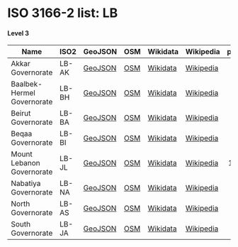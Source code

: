 # ISO 3166-2 list: LB


#### Level 3
Name | ISO2 | GeoJSON | OSM | Wikidata | Wikipedia | population 
--- | --- | --- | --- | --- | --- | --: 
Akkar Governorate | LB-AK | [GeoJSON](../../export/geojson/q8/iso2/LB/LB-AK.geojson) | [OSM](https://www.openstreetmap.org/relation/7231014) | [Wikidata](https://www.wikidata.org/wiki/Q556146) | [Wikipedia](http://en.wikipedia.org/wiki/en%3AAkkar%20Governorate) | 
Baalbek-Hermel Governorate | LB-BH | [GeoJSON](../../export/geojson/q8/iso2/LB/LB-BH.geojson) | [OSM](https://www.openstreetmap.org/relation/7231015) | [Wikidata](https://www.wikidata.org/wiki/Q787753) | [Wikipedia](http://en.wikipedia.org/wiki/ar%3A%D9%85%D8%AD%D8%A7%D9%81%D8%B8%D8%A9%20%D8%A8%D8%B9%D9%84%D8%A8%D9%83%20%D8%A7%D9%84%D9%87%D8%B1%D9%85%D9%84) | 
Beirut Governorate | LB-BA | [GeoJSON](../../export/geojson/q8/iso2/LB/LB-BA.geojson) | [OSM](https://www.openstreetmap.org/relation/316552) | [Wikidata](https://www.wikidata.org/wiki/Q651688) | [Wikipedia](http://en.wikipedia.org/wiki/ar%3A%D8%A8%D9%8A%D8%B1%D9%88%D8%AA%20%28%D9%85%D8%AD%D8%A7%D9%81%D8%B8%D8%A9%29) | 
Beqaa Governorate | LB-BI | [GeoJSON](../../export/geojson/q8/iso2/LB/LB-BI.geojson) | [OSM](https://www.openstreetmap.org/relation/318174) | [Wikidata](https://www.wikidata.org/wiki/Q319632) | [Wikipedia](http://en.wikipedia.org/wiki/en%3ABeqaa%20Governorate) | 489,900
Mount Lebanon Governorate | LB-JL | [GeoJSON](../../export/geojson/q8/iso2/LB/LB-JL.geojson) | [OSM](https://www.openstreetmap.org/relation/318194) | [Wikidata](https://www.wikidata.org/wiki/Q216945) | [Wikipedia](http://en.wikipedia.org/wiki/ar%3A%D8%AC%D8%A8%D9%84%20%D9%84%D8%A8%D9%86%D8%A7%D9%86%20%28%D9%85%D8%AD%D8%A7%D9%81%D8%B8%D8%A9%29) | 1,484,500
Nabatiya Governorate | LB-NA | [GeoJSON](../../export/geojson/q8/iso2/LB/LB-NA.geojson) | [OSM](https://www.openstreetmap.org/relation/318309) | [Wikidata](https://www.wikidata.org/wiki/Q458417) | [Wikipedia](http://en.wikipedia.org/wiki/ar%3A%D8%A7%D9%84%D9%86%D8%A8%D8%B7%D9%8A%D8%A9%20%28%D9%85%D8%AD%D8%A7%D9%81%D8%B8%D8%A9%29) | 345,500
North Governorate | LB-AS | [GeoJSON](../../export/geojson/q8/iso2/LB/LB-AS.geojson) | [OSM](https://www.openstreetmap.org/relation/318161) | [Wikidata](https://www.wikidata.org/wiki/Q390267) | [Wikipedia](http://en.wikipedia.org/wiki/en%3ANorth%20Governorate) | 
South Governorate | LB-JA | [GeoJSON](../../export/geojson/q8/iso2/LB/LB-JA.geojson) | [OSM](https://www.openstreetmap.org/relation/318236) | [Wikidata](https://www.wikidata.org/wiki/Q223643) | [Wikipedia](http://en.wikipedia.org/wiki/ar%3A%D9%85%D8%AD%D8%A7%D9%81%D8%B8%D8%A9%20%D8%A7%D9%84%D8%AC%D9%86%D9%88%D8%A8%20%28%D9%84%D8%A8%D9%86%D8%A7%D9%86%29) | 542,639

